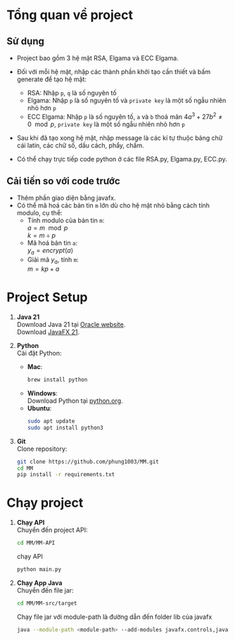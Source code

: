 # Tổng quan về project
## Sử dụng 
   - Project bao gồm 3 hệ mật RSA, Elgama và ECC Elgama. 
   - Đối với mỗi hệ mật, nhập các thành phần khởi tạo cần thiết và bấm generate để tạo hệ mật:  
	   + RSA: Nhập `p`, `q` là số nguyên tố
	   + Elgama: Nhập `p` là số nguyên tố và `private key` là một số ngẫu nhiên nhỏ hơn `p`
	   + ECC Elgama: Nhập `p` là số nguyên tố, `a` và `b` thoả mãn $4a^3 + 27b^2 \neq 0 \mod p$, `private key` là một số ngẫu nhiên nhỏ hơn `p`
    

 - Sau khi đã tạo xong hệ mật, nhập message là các kí tự thuộc bảng chữ cái latin, các chữ số, dấu cách, phẩy, chấm.     
 - Có thể chạy trực tiếp code python ở các file RSA.py, Elgama.py, ECC.py. 
  
## Cải tiến so với code trước
   - Thêm phần giao diện bằng javafx. 
   - Có thể mã hoá các bản tin `m` lớn dù cho hệ mật nhỏ bằng cách tính modulo, cụ thể:
     + Tính modulo của bản tin `m`:  
        $a = m \mod p$  
        $k = m \div p$  
     + Mã hoá bản tin `a`:  
       $y_a = encrypt(a)$
     + Giải mã $y_a$, tính `m`:  
        $m = kp+a$
   

# Project Setup


1. **Java 21**  
   Download Java 21 tại [Oracle website](https://www.oracle.com/java/technologies/downloads/#java21).  
   Download [JavaFX 21](https://gluonhq.com/products/javafx/).
3. **Python**  
   Cài đặt Python:
   - **Mac**:  
     ```bash
     brew install python
     ```
   - **Windows**:  
     Download Python tại [python.org](https://www.python.org/downloads/).
   - **Ubuntu**:  
     ```bash
     sudo apt update
     sudo apt install python3
     ```



4. **Git**  
   Clone repository:  
   ```bash
   git clone https://github.com/phung1003/MM.git
   cd MM
   pip install -r requirements.txt
   ```
   
# Chạy project
1. **Chạy API**  
   Chuyển đến project API:
   ```bash
   cd MM/MM-API
   ```
   chạy API
   ```bash
   python main.py
   ```
2. **Chạy App Java**  
   Chuyển đến file jar:
   ```bash
   cd MM/MM-src/target
   ``` 
   Chạy file jar với module-path là đường dẫn đến folder lib của javafx
   ```bash
   java --module-path <module-path> --add-modules javafx.controls,javafx.fxml -jar original-MM-1.0-SNAPSHOT.jar
   ```

